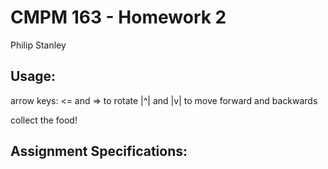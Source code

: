 # CMPM 163 - Homework 2
Philip Stanley

Usage:
------
arrow keys:
<= and => to rotate
|^| and |v| to move forward and backwards

collect the food!

Assignment Specifications:
--------------------------
